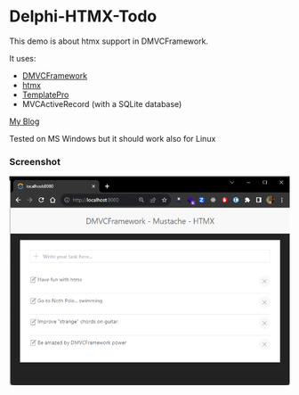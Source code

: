 # Delphi-HTMX-Todo

This demo is about htmx support in DMVCFramework.

It uses:
- [DMVCFramework](https://github.com/danieleteti/delphimvcframework)
- [htmx](https://htmx.org/)
- [TemplatePro](https://github.com/danieleteti/templatepro)
- MVCActiveRecord (with a SQLite database)

[My Blog](https://www.danieleteti.it)

Tested on MS Windows but it should work also for Linux

### Screenshot
![To-Do App](https://raw.githubusercontent.com/danieleteti/delphi-dmvcframework-htmx-todo/main/docs/page1.png)
